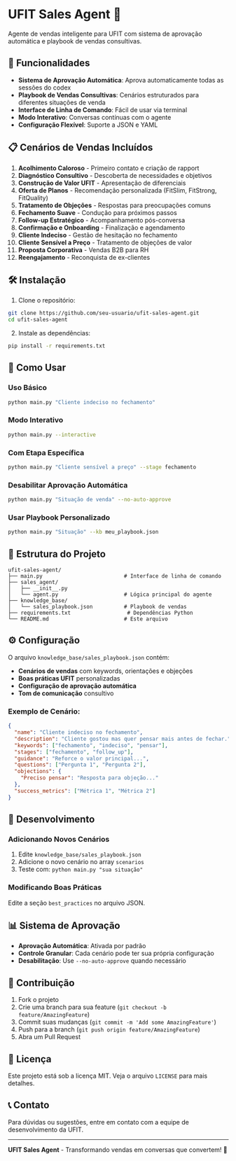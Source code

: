 # UFIT Sales Agent 🤖

Agente de vendas inteligente para UFIT com sistema de aprovação automática e playbook de vendas consultivas.

## 🚀 Funcionalidades

- **Sistema de Aprovação Automática**: Aprova automaticamente todas as sessões do codex
- **Playbook de Vendas Consultivas**: Cenários estruturados para diferentes situações de venda
- **Interface de Linha de Comando**: Fácil de usar via terminal
- **Modo Interativo**: Conversas contínuas com o agente
- **Configuração Flexível**: Suporte a JSON e YAML

## 📋 Cenários de Vendas Incluídos

1. **Acolhimento Caloroso** - Primeiro contato e criação de rapport
2. **Diagnóstico Consultivo** - Descoberta de necessidades e objetivos
3. **Construção de Valor UFIT** - Apresentação de diferenciais
4. **Oferta de Planos** - Recomendação personalizada (FitSlim, FitStrong, FitQuality)
5. **Tratamento de Objeções** - Respostas para preocupações comuns
6. **Fechamento Suave** - Condução para próximos passos
7. **Follow-up Estratégico** - Acompanhamento pós-conversa
8. **Confirmação e Onboarding** - Finalização e agendamento
9. **Cliente Indeciso** - Gestão de hesitação no fechamento
10. **Cliente Sensível a Preço** - Tratamento de objeções de valor
11. **Proposta Corporativa** - Vendas B2B para RH
12. **Reengajamento** - Reconquista de ex-clientes

## 🛠️ Instalação

1. Clone o repositório:
```bash
git clone https://github.com/seu-usuario/ufit-sales-agent.git
cd ufit-sales-agent
```

2. Instale as dependências:
```bash
pip install -r requirements.txt
```

## 🎯 Como Usar

### Uso Básico
```bash
python main.py "Cliente indeciso no fechamento"
```

### Modo Interativo
```bash
python main.py --interactive
```

### Com Etapa Específica
```bash
python main.py "Cliente sensível a preço" --stage fechamento
```

### Desabilitar Aprovação Automática
```bash
python main.py "Situação de venda" --no-auto-approve
```

### Usar Playbook Personalizado
```bash
python main.py "Situação" --kb meu_playbook.json
```

## 📁 Estrutura do Projeto

```
ufit-sales-agent/
├── main.py                          # Interface de linha de comando
├── sales_agent/
│   ├── __init__.py
│   └── agent.py                     # Lógica principal do agente
├── knowledge_base/
│   └── sales_playbook.json          # Playbook de vendas
├── requirements.txt                  # Dependências Python
└── README.md                        # Este arquivo
```

## ⚙️ Configuração

O arquivo `knowledge_base/sales_playbook.json` contém:

- **Cenários de vendas** com keywords, orientações e objeções
- **Boas práticas UFIT** personalizadas
- **Configuração de aprovação automática**
- **Tom de comunicação** consultivo

### Exemplo de Cenário:
```json
{
  "name": "Cliente indeciso no fechamento",
  "description": "Cliente gostou mas quer pensar mais antes de fechar.",
  "keywords": ["fechamento", "indeciso", "pensar"],
  "stages": ["fechamento", "follow_up"],
  "guidance": "Reforce o valor principal...",
  "questions": ["Pergunta 1", "Pergunta 2"],
  "objections": {
    "Preciso pensar": "Resposta para objeção..."
  },
  "success_metrics": ["Métrica 1", "Métrica 2"]
}
```

## 🔧 Desenvolvimento

### Adicionando Novos Cenários

1. Edite `knowledge_base/sales_playbook.json`
2. Adicione o novo cenário no array `scenarios`
3. Teste com: `python main.py "sua situação"`

### Modificando Boas Práticas

Edite a seção `best_practices` no arquivo JSON.

## 📊 Sistema de Aprovação

- **Aprovação Automática**: Ativada por padrão
- **Controle Granular**: Cada cenário pode ter sua própria configuração
- **Desabilitação**: Use `--no-auto-approve` quando necessário

## 🤝 Contribuição

1. Fork o projeto
2. Crie uma branch para sua feature (`git checkout -b feature/AmazingFeature`)
3. Commit suas mudanças (`git commit -m 'Add some AmazingFeature'`)
4. Push para a branch (`git push origin feature/AmazingFeature`)
5. Abra um Pull Request

## 📝 Licença

Este projeto está sob a licença MIT. Veja o arquivo `LICENSE` para mais detalhes.

## 📞 Contato

Para dúvidas ou sugestões, entre em contato com a equipe de desenvolvimento da UFIT.

---

**UFIT Sales Agent** - Transformando vendas em conversas que convertem! 💪
